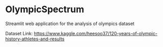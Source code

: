 # OlympicSpectrum
 Streamlit web application for the analysis of olympics dataset

Dataset Link: https://www.kaggle.com/heesoo37/120-years-of-olympic-history-athletes-and-results
